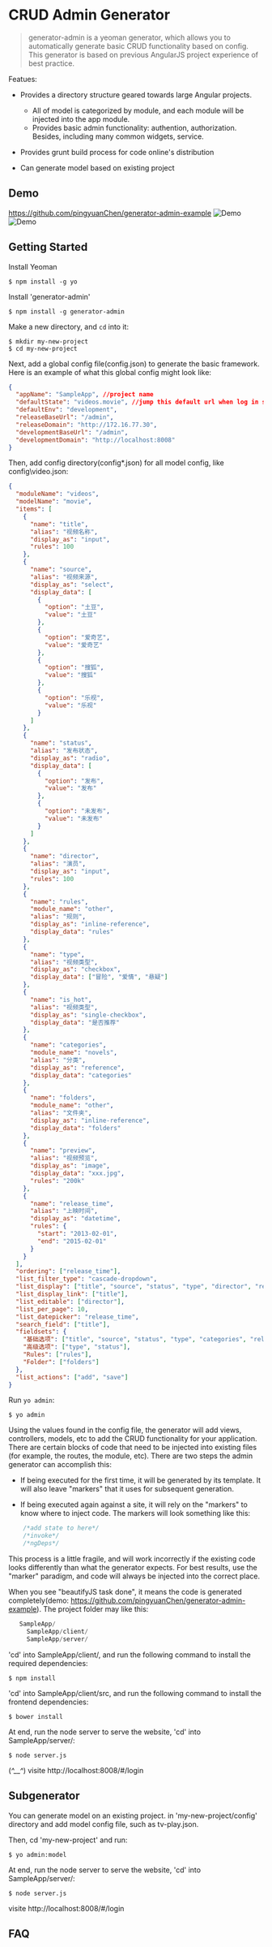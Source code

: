 # CRUD Admin Generator

> generator-admin is a yeoman generator, which allows you to automatically generate basic CRUD functionality based on config.
This generator is based on previous AngularJS project experience of best practice.

Featues:
* Provides a directory structure geared towards large Angular projects.
  * All of model is categorized by module, and each module will be injected into the app module.
  * Provides basic admin functionality: authention, authorization. Besides, including many common widgets, service.

* Provides grunt build process for code online's distribution
* Can generate model based on existing project

## Demo
https://github.com/pingyuanChen/generator-admin-example
![Demo](https://github.com/pingyuanChen/generator-admin-example/blob/master/demo.png)
![Demo](https://github.com/pingyuanChen/generator-admin-example/blob/master/demo-edit.png)

## Getting Started

Install Yeoman

```
$ npm install -g yo
```

Install 'generator-admin'

```
$ npm install -g generator-admin
```

Make a new directory, and `cd` into it:
```
$ mkdir my-new-project
$ cd my-new-project
```

Next, add a global config file(config.json) to generate the basic framework. Here is an example of what this global config might look like:

```json
{
  "appName": "SampleApp", //project name
  "defaultState": "videos.movie", //jump this default url when log in successfull
  "defaultEnv": "development",
  "releaseBaseUrl": "/admin",
  "releaseDomain": "http://172.16.77.30",
  "developmentBaseUrl": "/admin",
  "developmentDomain": "http://localhost:8008"
}
```
Then, add config directory(config\*.json) for all model config, like config\video.json:
```json
{
  "moduleName": "videos",
  "modelName": "movie",
  "items": [
    {
      "name": "title",
      "alias": "视频名称",
      "display_as": "input",
      "rules": 100
    },
    {
      "name": "source",
      "alias": "视频来源",
      "display_as": "select",
      "display_data": [
        {
          "option": "土豆",
          "value": "土豆"
        },
        {
          "option": "爱奇艺",
          "value": "爱奇艺"
        },
        {
          "option": "搜狐",
          "value": "搜狐"
        },
        {
          "option": "乐视",
          "value": "乐视"
        }
      ]
    },
    {
      "name": "status",
      "alias": "发布状态",
      "display_as": "radio",
      "display_data": [
        {
          "option": "发布",
          "value": "发布"
        },
        {
          "option": "未发布",
          "value": "未发布"
        }
      ]
    },
    {
      "name": "director",
      "alias": "演员",
      "display_as": "input",
      "rules": 100
    },
    {
      "name": "rules",
      "module_name": "other",
      "alias": "规则",
      "display_as": "inline-reference",
      "display_data": "rules"
    },
    {
      "name": "type",
      "alias": "视频类型",
      "display_as": "checkbox",
      "display_data": ["冒险", "爱情", "悬疑"]
    },
    {
      "name": "is_hot",
      "alias": "视频类型",
      "display_as": "single-checkbox",
      "display_data": "是否推荐"
    },
    {
      "name": "categories",
      "module_name": "novels",
      "alias": "分类",
      "display_as": "reference",
      "display_data": "categories"
    },
    {
      "name": "folders",
      "module_name": "other",
      "alias": "文件夹",
      "display_as": "inline-reference",
      "display_data": "folders"
    },
    {
      "name": "preview",
      "alias": "视频预览",
      "display_as": "image",
      "display_data": "xxx.jpg",
      "rules": "200k"
    },
    {
      "name": "release_time",
      "alias": "上映时间",
      "display_as": "datetime",
      "rules": {
        "start": "2013-02-01",
        "end": "2015-02-01"
      }
    }
  ],
  "ordering": ["release_time"],
  "list_filter_type": "cascade-dropdown",
  "list_display": ["title", "source", "status", "type", "director", "release_time"],
  "list_display_link": ["title"],
  "list_editable": ["director"],
  "list_per_page": 10,
  "list_datepicker": "release_time",
  "search_field": ["title"],
  "fieldsets": {
    "基础选项": ["title", "source", "status", "type", "categories", "release_time", "is_hot"],
    "高级选项": ["type", "status"],
    "Rules": ["rules"],
    "Folder": ["folders"]
  },
  "list_actions": ["add", "save"]
}
```

Run `yo admin`:
```
$ yo admin
```

Using the values found in the config file, the generator will add views, controllers, models, etc to add the CRUD functionality for your application.  There are certain blocks of code that need to be injected into existing files (for example, the routes, the module, etc).  There are two steps the admin generator can accomplish this:

* If being executed for the first time, it will be generated by its template.  It will also leave "markers" that it uses for subsequent generation.

* If being executed again against a site, it will rely on the "markers" to know where to inject code.  The markers will look something like this:

```js
    /*add state to here*/
    /*invoke*/
    /*ngDeps*/
```

This process is a little fragile, and will work incorrectly if the existing code looks differently than what the generator expects.  For best results, use the "marker" paradigm, and code will always be injected into the correct place.


When you see "beautifyJS task done", it means the code is generated completely(demo: https://github.com/pingyuanChen/generator-admin-example).  The project folder may like this:
 ```js
    SampleApp/
      SampleApp/client/
      SampleApp/server/
```

'cd' into SampleApp/client/, and run the following command to install the required dependencies:
```
$ npm install
```

'cd' into SampleApp/client/src, and run the following command to install the frontend dependencies:
```
$ bower install
```

At end, run the node server to serve the website, 'cd' into SampleApp/server/:
```
$ node server.js
```

(*^__^*) visite http://localhost:8008/#/login

## Subgenerator
You can generate model on an existing project.
in 'my-new-project/config' directory and add model config file, such as tv-play.json.

Then, cd 'my-new-project' and run:
```
$ yo admin:model 
```
At end, run the node server to serve the website, 'cd' into SampleApp/server/:
```
$ node server.js
```
visite http://localhost:8008/#/login

## FAQ